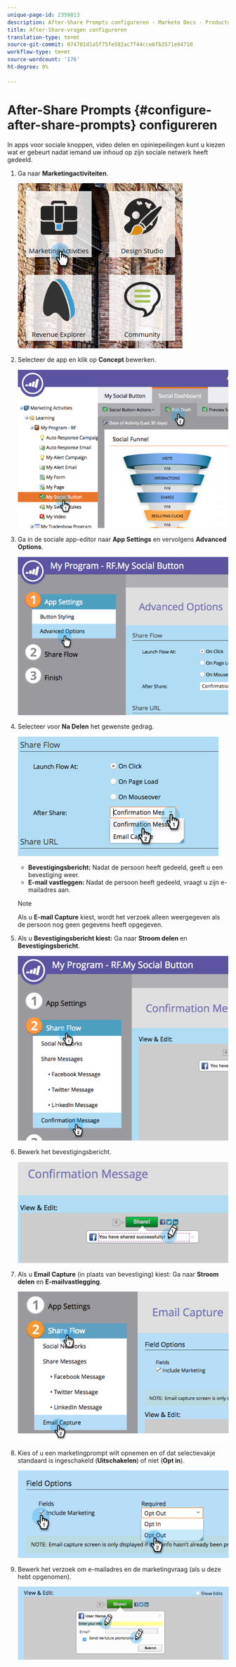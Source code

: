 ```yaml
---
unique-page-id: 2359813
description: After-Share Prompts configureren - Marketo Docs - Productdocumentatie
title: After-Share-vragen configureren
translation-type: tm+mt
source-git-commit: 074701d1a5f75fe592ac7f44cce6fb3571e94710
workflow-type: tm+mt
source-wordcount: '176'
ht-degree: 0%

---
```



# After-Share Prompts {#configure-after-share-prompts} configureren

In apps voor sociale knoppen, video delen en opiniepeilingen kunt u kiezen wat er gebeurt nadat iemand uw inhoud op zijn sociale netwerk heeft gedeeld.

1. Ga naar **Marketingactiviteiten**.

   ![](assets/ma.png)

1. Selecteer de app en klik op **Concept** bewerken.

   ![](assets/image2015-4-21-12-3a1-3a11.png)

1. Ga in de sociale app-editor naar **App Settings** en vervolgens **Advanced Options**.

   ![](assets/image2015-4-21-12-3a10-3a54.png)

1. Selecteer voor **Na Delen** het gewenste gedrag.

   ![](assets/image2015-4-21-12-3a18-3a32.png)

   * **Bevestigingsbericht:** Nadat de persoon heeft gedeeld, geeft u een bevestiging weer.
   * **E-mail vastleggen:** Nadat de persoon heeft gedeeld, vraagt u zijn e-mailadres aan.

   >[!NOTE]
   >
   >Als u **E-mail Capture** kiest, wordt het verzoek alleen weergegeven als de persoon nog geen gegevens heeft opgegeven.

1. Als u **Bevestigingsbericht kiest:** Ga naar **Stroom delen** en **Bevestigingsbericht**.

   ![](assets/image2015-4-21-12-3a26-3a10.png)

1. Bewerk het bevestigingsbericht.

   ![](assets/image2015-4-21-12-3a31-3a41.png)

1. Als u **Email Capture** (in plaats van bevestiging) kiest: Ga naar **Stroom delen** en **E-mailvastlegging**.

   ![](assets/image2015-4-21-12-3a46-3a15.png)

1. Kies of u een marketingprompt wilt opnemen en of dat selectievakje standaard is ingeschakeld (**Uitschakelen**) of niet (**Opt in**).

   ![](assets/image2015-4-21-12-3a48-3a51.png)

1. Bewerk het verzoek om e-mailadres en de marketingvraag (als u deze hebt opgenomen).

   ![](assets/image2015-4-21-12-3a52-3a49.png)
